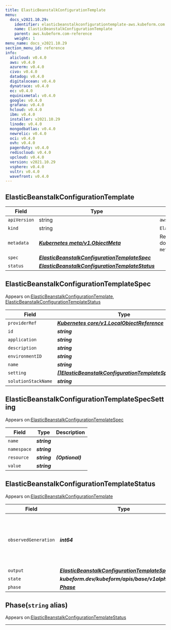 ```yaml
---
title: ElasticBeanstalkConfigurationTemplate
menu:
  docs_v2021.10.29:
    identifier: elasticbeanstalkconfigurationtemplate-aws.kubeform.com
    name: ElasticBeanstalkConfigurationTemplate
    parent: aws.kubeform.com-reference
    weight: 1
menu_name: docs_v2021.10.29
section_menu_id: reference
info:
  alicloud: v0.4.0
  aws: v0.4.0
  azurerm: v0.4.0
  civo: v0.4.0
  datadog: v0.4.0
  digitalocean: v0.4.0
  dynatrace: v0.4.0
  ec: v0.4.0
  equinixmetal: v0.4.0
  google: v0.4.0
  grafana: v0.4.0
  hcloud: v0.4.0
  ibm: v0.4.0
  installer: v2021.10.29
  linode: v0.4.0
  mongodbatlas: v0.4.0
  newrelic: v0.4.0
  oci: v0.4.0
  ovh: v0.4.0
  pagerduty: v0.4.0
  rediscloud: v0.4.0
  upcloud: v0.4.0
  version: v2021.10.29
  vsphere: v0.4.0
  vultr: v0.4.0
  wavefront: v0.4.0
---
```


## ElasticBeanstalkConfigurationTemplate
| Field | Type | Description |
| ------ | ----- | ----------- |
| `apiVersion` | string | `aws.kubeform.com/v1alpha1` |
|    `kind` | string | `ElasticBeanstalkConfigurationTemplate` |
| `metadata` | ***[Kubernetes meta/v1.ObjectMeta](https://v1-18.docs.kubernetes.io/docs/reference/generated/kubernetes-api/v1.18/#objectmeta-v1-meta)***|Refer to the Kubernetes API documentation for the fields of the `metadata` field.|
| `spec` | ***[ElasticBeanstalkConfigurationTemplateSpec](#elasticbeanstalkconfigurationtemplatespec)***||
| `status` | ***[ElasticBeanstalkConfigurationTemplateStatus](#elasticbeanstalkconfigurationtemplatestatus)***||
## ElasticBeanstalkConfigurationTemplateSpec

Appears on:[ElasticBeanstalkConfigurationTemplate](#elasticbeanstalkconfigurationtemplate), [ElasticBeanstalkConfigurationTemplateStatus](#elasticbeanstalkconfigurationtemplatestatus)

| Field | Type | Description |
| ------ | ----- | ----------- |
| `providerRef` | ***[Kubernetes core/v1.LocalObjectReference](https://v1-18.docs.kubernetes.io/docs/reference/generated/kubernetes-api/v1.18/#localobjectreference-v1-core)***||
| `id` | ***string***||
| `application` | ***string***||
| `description` | ***string***| ***(Optional)*** |
| `environmentID` | ***string***| ***(Optional)*** |
| `name` | ***string***||
| `setting` | ***[[]ElasticBeanstalkConfigurationTemplateSpecSetting](#elasticbeanstalkconfigurationtemplatespecsetting)***| ***(Optional)*** |
| `solutionStackName` | ***string***| ***(Optional)*** |
## ElasticBeanstalkConfigurationTemplateSpecSetting

Appears on:[ElasticBeanstalkConfigurationTemplateSpec](#elasticbeanstalkconfigurationtemplatespec)

| Field | Type | Description |
| ------ | ----- | ----------- |
| `name` | ***string***||
| `namespace` | ***string***||
| `resource` | ***string***| ***(Optional)*** |
| `value` | ***string***||
## ElasticBeanstalkConfigurationTemplateStatus

Appears on:[ElasticBeanstalkConfigurationTemplate](#elasticbeanstalkconfigurationtemplate)

| Field | Type | Description |
| ------ | ----- | ----------- |
| `observedGeneration` | ***int64***| ***(Optional)*** Resource generation, which is updated on mutation by the API Server.|
| `output` | ***[ElasticBeanstalkConfigurationTemplateSpec](#elasticbeanstalkconfigurationtemplatespec)***| ***(Optional)*** |
| `state` | ***kubeform.dev/kubeform/apis/base/v1alpha1.State***| ***(Optional)*** |
| `phase` | ***[Phase](#phase)***| ***(Optional)*** |
## Phase(`string` alias)

Appears on:[ElasticBeanstalkConfigurationTemplateStatus](#elasticbeanstalkconfigurationtemplatestatus)

---
